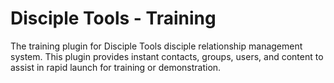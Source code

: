 # Disciple Tools - Training
The training plugin for Disciple Tools disciple relationship management system. This plugin provides instant contacts, groups, users, and content to assist in rapid launch for training or demonstration.
